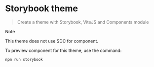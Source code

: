 # Storybook theme

> Create a theme with Storybook, ViteJS and Components module

> [!NOTE]  
> This theme does not use SDC for component.

To preview component for this theme, use the command:

```
npm run storybook
```